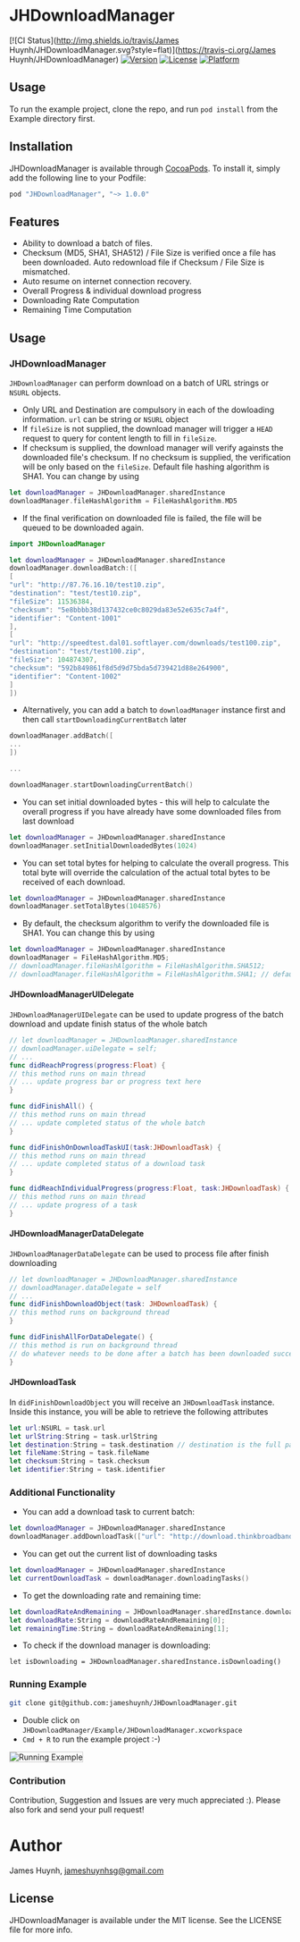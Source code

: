 # JHDownloadManager

[![CI Status](http://img.shields.io/travis/James Huynh/JHDownloadManager.svg?style=flat)](https://travis-ci.org/James Huynh/JHDownloadManager)
[![Version](https://img.shields.io/cocoapods/v/JHDownloadManager.svg?style=flat)](http://cocoapods.org/pods/JHDownloadManager)
[![License](https://img.shields.io/cocoapods/l/JHDownloadManager.svg?style=flat)](http://cocoapods.org/pods/JHDownloadManager)
[![Platform](https://img.shields.io/cocoapods/p/JHDownloadManager.svg?style=flat)](http://cocoapods.org/pods/JHDownloadManager)

## Usage

To run the example project, clone the repo, and run `pod install` from the Example directory first.

## Installation

JHDownloadManager is available through [CocoaPods](http://cocoapods.org). To install
it, simply add the following line to your Podfile:

```ruby
pod "JHDownloadManager", "~> 1.0.0"
```

## Features

- Ability to download a batch of files.
- Checksum (MD5, SHA1, SHA512) / File Size is verified once a file has been downloaded. Auto redownload file if Checksum / File Size is mismatched.
- Auto resume on internet connection recovery.
- Overall Progress & individual download progress
- Downloading Rate Computation
- Remaining Time Computation

## Usage

### JHDownloadManager

`JHDownloadManager` can perform download on a batch of URL strings or `NSURL` objects.

- Only URL and Destination are compulsory in each of the dowloading information. `url` can be string or `NSURL` object
- If `fileSize` is not supplied, the download manager will trigger a `HEAD` request to query for content length to fill in `fileSize`.
- If checksum is supplied, the download manager will verify againsts the downloaded file's checksum. If no checksum is supplied, the verification will be only based on the `fileSize`. Default file hashing algorithm is SHA1. You can change by using

```swift
let downloadManager = JHDownloadManager.sharedInstance 
downloadManager.fileHashAlgorithm = FileHashAlgorithm.MD5
```

- If the final verification on downloaded file is failed, the file will be queued to be downloaded again.

```swift
import JHDownloadManager

let downloadManager = JHDownloadManager.sharedInstance
downloadManager.downloadBatch:([
[
"url": "http://87.76.16.10/test10.zip",
"destination": "test/test10.zip",
"fileSize": 11536384,
"checksum": "5e8bbbb38d137432ce0c8029da83e52e635c7a4f",
"identifier": "Content-1001"
],
[
"url": "http://speedtest.dal01.softlayer.com/downloads/test100.zip",
"destination": "test/test100.zip",
"fileSize": 104874307,
"checksum": "592b849861f8d5d9d75bda5d739421d88e264900",
"identifier": "Content-1002"
]
])

```

- Alternatively, you can add a batch to `downloadManager` instance first and then call `startDownloadingCurrentBatch` later

```swift
downloadManager.addBatch([
...
])

...

downloadManager.startDownloadingCurrentBatch()
```

- You can set initial downloaded bytes - this will help to calculate the overall progress if you have already have some downloaded files from last download

```swift
let downloadManager = JHDownloadManager.sharedInstance
downloadManager.setInitialDownloadedBytes(1024)
```

- You can set total bytes for helping to calculate the overall progress. This total byte will override the calculation of the actual total bytes to be received of each download.

```swift
let downloadManager = JHDownloadManager.sharedInstance
downloadManager.setTotalBytes(1048576)
```

- By default, the checksum algorithm to verify the downloaded file is SHA1. You can change this by using

```swift
let downloadManager = JHDownloadManager.sharedInstance
downloadManager = FileHashAlgorithm.MD5;
// downloadManager.fileHashAlgorithm = FileHashAlgorithm.SHA512;
// downloadManager.fileHashAlgorithm = FileHashAlgorithm.SHA1; // default
```

#### JHDownloadManagerUIDelegate

`JHDownloadManagerUIDelegate` can be used to update progress of the batch download and update finish status of the whole batch

```swift
// let downloadManager = JHDownloadManager.sharedInstance
// downloadManager.uiDelegate = self;
// ...
func didReachProgress(progress:Float) {
// this method runs on main thread
// ... update progress bar or progress text here
}

func didFinishAll() {
// this method runs on main thread
// ... update completed status of the whole batch
}

func didFinishOnDownloadTaskUI(task:JHDownloadTask) {
// this method runs on main thread
// ... update completed status of a download task 
}

func didReachIndividualProgress(progress:Float, task:JHDownloadTask) {
// this method runs on main thread
// ... update progress of a task
}
```

#### JHDownloadManagerDataDelegate

`JHDownloadManagerDataDelegate` can be used to process file after finish downloading

```swift
// let downloadManager = JHDownloadManager.sharedInstance
// downloadManager.dataDelegate = self
// ...
func didFinishDownloadObject(task: JHDownloadTask) {
// this method runs on background thread
}

func didFinishAllForDataDelegate() {
// this method is run on background thread
// do whatever needs to be done after a batch has been downloaded successfully
}


```

#### JHDownloadTask

In `didFinishDownloadObject` you will receive an `JHDownloadTask` instance. Inside this instance, you will be able to retrieve the following attributes

```swift
let url:NSURL = task.url
let urlString:String = task.urlString
let destination:String = task.destination // destination is the full path to the downloaded file
let fileName:String = task.fileName
let checksum:String = task.checksum
let identifier:String = task.identifier
```

### Additional Functionality

- You can add a download task to current batch:

```swift
let downloadManager = JHDownloadManager.sharedInstance
downloadManager.addDownloadTask(["url": "http://download.thinkbroadband.com/5MB.zip", "destination": "test/5MB.zip"])
```

- You can get out the current list of downloading tasks

```swift
let downloadManager = JHDownloadManager.sharedInstance
let currentDownloadTask = downloadManager.downloadingTasks()
```

- To get the downloading rate and remaining time:

```swift
let downloadRateAndRemaining = JHDownloadManager.sharedInstance.downloadRateAndRemainingTime()
let downloadRate:String = downloadRateAndRemaining[0];
let remainingTime:String = downloadRateAndRemaining[1];
```

- To check if the download manager is downloading:

```swifth
let isDownloading = JHDownloadManager.sharedInstance.isDownloading()
```

### Running Example

```bash
git clone git@github.com:jameshuynh/JHDownloadManager.git
```

- Double click on `JHDownloadManager/Example/JHDownloadManager.xcworkspace`
- `Cmd + R` to run the example project :-)

<p align="left" >
<img style='border:1px solid #ccc;' src="https://raw.githubusercontent.com/jameshuynh/ObjectiveCDM/master/ObjectiveCDM-Example/screenshot.png" alt="Running Example" title="Running Example">
</p>

### Contribution

Contribution, Suggestion and Issues are very much appreciated :). Please also fork and send your pull request!

# Author

James Huynh, jameshuynhsg@gmail.com

## License

JHDownloadManager is available under the MIT license. See the LICENSE file for more info.
